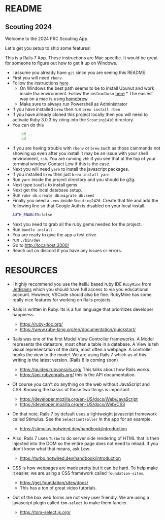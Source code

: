 # README

## Scouting 2024 ##

Welcome to the 2024 FRC Scouting App.

Let's get you setup to ship some features!

This is a Rails 7 App. These instructions are Mac specific. It would be great for someone to figure out how to get it up on Windows.

  * I assume you already have `git` since you are seeing this README.
  * First you will need `rbenv`.
  * Follow the instructions [here](https://github.com/rbenv/rbenv)
    * On Windows the best path seems to be to install Ubunut and work inside tha environment. Follow the instructiosn [here](https://www.hanselman.com/blog/ruby-on-rails-on-windows-is-not-just-possible-its-fabulous-using-wsl2-and-vs-code)  * The easiest way on a mac is using [homebrew](https://brew.sh/)
    * Make sure to always run Powershell as Administrator
  * If you have installed `brew` then run `brew install rben`
  * If you have already cloned this project locally then you will need to activate Ruby 3.0.3 by `cd`ing into the `Scouting1410` directory.
  * You can do this
    ```bash
        cd ..
        cd -  
    ```
  * If you are having trouble with `rbenv` or `brew` such as those cammands not showing up even after you install it may be an issue with your shell environment, `zsh`. You are running `zhh` if you see that at the top of your terminal window. Contact Lew if this is the case.
  * Next you will need `yarn` to install the javascript packages.
  * If you installed `brew` then just `brew install yarn`
  * Run `yarn` inside the project directory and you should be g2g.
  * Next type `bundle` to install gems
  * Next get the local database setup.
  * Run `rake db:create db:migrate db:seed`
  * Finally you need a `.env` inside `Scouting2420`. Create that file and add the following line so that Google Auth is disabled on your local install.
    ```bash
    AUTH_ENABLED=false
    ```
  * Next you need to grab all the ruby gems needed for the project.
  * Run `bundle install`
  * You are ready to give the app a test drive.
  * run `./bin/dev`
  * Go to [http://localhost:3000/](http://localhost:3000/)
  * Reach out on discord if you have any issues or errors.

# RESOURCES #

* I highly recommend you use the ItelliJ based ruby IDE `RubyMine` from [JetBrains](https://www.jetbrains.com/ruby/) which you should have full access to via you educational account. However, VSCode should also be fine. RubyMine has some really nice features for working on Rails projects.

* Rails is written in Ruby. Its is a fun language that prioritizes developer happiness. 
  * https://ruby-doc.org/
  * https://www.ruby-lang.org/en/documentation/quickstart/
* Rails was one of the first Model View Controller frameworks. A Model represents the datastore, most often a table in a database. A View is teh visual representation of the data, most often a webpage. A controller hooks the view to the model. We are using Rails 7 which as of this writing is the latest version. (Rails 8 is coming soon)
  * https://guides.rubyonrails.org/ This talks about how Rails works.
  * https://api.rubyonrails.org/ this is the API documentation.
* Of course you can't do anything on the web without JavaScript and CSS. Knowing the basics of those two things is important.
  * https://developer.mozilla.org/en-US/docs/Web/JavaScript
  * https://developer.mozilla.org/en-US/docs/Web/CSS
* On that note, Rails 7 by default uses a lightweight javascript framework called Stimulus. See the `SelectController` in the app for an example.
  * https://stimulus.hotwired.dev/handbook/introduction
* Also, Rails 7 uses `Turbo` to do server side rendering of HTML that is then injected into the DOM so the entire page does not need to reload. If you don't know what that means, ask Lew.
  * https://turbo.hotwired.dev/handbook/introduction
* CSS is how webpages are made pretty but it can be hard. To help make it easier, we are using a CSS framework called `foundation-sites`.
  * https://get.foundation/sites/docs/
  * This has a ton of great video tutorials.
* Out of the box web forms are not very user friendly. We are using a javascript plugin called `tom-select` to make them fancier.
  * https://tom-select.js.org/


